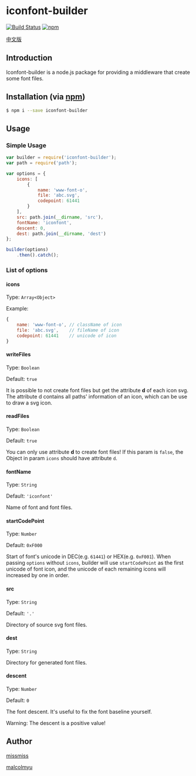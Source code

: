 # iconfont-builder

[![Build Status](https://travis-ci.org/q-iconfont/iconfont-builder.svg?branch=master)](https://travis-ci.org/q-iconfont/iconfont-builder)
[![npm](https://img.shields.io/npm/dm/iconfont-builder.svg)](https://www.npmjs.com/package/iconfont-builder)

[中文版](https://github.com/malcolmyu/iconfont-builder/blob/master/README_CN.md)

## Introduction

Iconfont-builder is a node.js package for providing a middleware that create some font files.

## Installation (via [npm](https://npmjs.org/package/iconfont-builder))

```bash
$ npm i --save iconfont-builder
```

## Usage

### Simple Usage

```js
var builder = require('iconfont-builder');
var path = require('path');

var options = {
    icons: [
        {
            name: 'www-font-o',
            file: 'abc.svg',
            codepoint: 61441
        }
    ],
    src: path.join(__dirname, 'src'),
    fontName: 'iconfont',
    descent: 0,
    dest: path.join(__dirname, 'dest')
};

builder(options)
    .then().catch();
```

### List of options

#### icons

Type: `Array<Object>`

Example:

```js
{
    name: 'www-font-o', // className of icon
    file: 'abc.svg',    // fileName of icon
    codepoint: 61441    // unicode of icon
}
```

#### writeFiles

Type: `Boolean`

Default: `true`

It is possible to not create font files but get the attribute **d** of each icon svg. The attribute d contains all paths' information of an icon, which can be use to draw a svg icon.

#### readFiles

Type: `Boolean`

Default: `true`

You can only use attribute **d** to create font files! If this param is `false`, the Object in param `icons` should have attribute `d`.

#### fontName

Type: `String`

Default: `'iconfont'`

Name of font and font files.

#### startCodePoint

Type: `Number`

Default: `0xF000`

Start of font's unicode in DEC(e.g. `61441`) or HEX(e.g. `0xF001`). When passing `options` without `icons`, builder will use `startCodePoint` as the first unicode of font icon, and the unicode of each remaining icons will increased by one in order.

#### src

Type: `String`

Default: `'.'`

Directory of source svg font files.

#### dest

Type: `String`

Directory for generated font files.

#### descent

Type: `Number`

Default: `0`

The font descent. It's useful to fix the font baseline yourself.

Warning: The descent is a positive value!

## Author

[missmiss](http://www.weibo.com/ssherrylliu)

[malcolmyu](https://twitter.com/minghaoyu)

